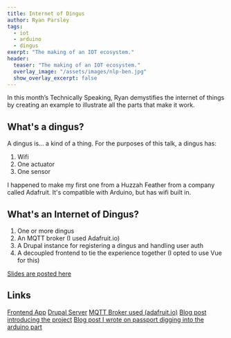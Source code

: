 ```yaml
---
title: Internet of Dingus
author: Ryan Parsley
tags:
  - iot
  - arduino
  - dingus
exerpt: "The making of an IOT ecosystem."
header:
  teaser: "The making of an IOT ecosystem."
  overlay_image: "/assets/images/nlp-ben.jpg"
  show_overlay_excerpt: false
---
```


In this month’s Technically Speaking, Ryan demystifies the internet of things by creating an example to illustrate all the parts that make it work.

## What's a dingus?
A dingus is... a kind of a thing. For the purposes of this talk, a dingus has:

1. Wifi
2. One actuator
3. One sensor

I happened to make my first one from a Huzzah Feather from a company called Adafruit. It's compatible with Arduino, but has wifi built in.

## What's an Internet of Dingus?

1. One or more dingus
2. An MQTT broker (I used Adafruit.io)
3. A Drupal instance for registering a dingus and handling user auth
4. A decoupled frontend to tie the experience together (I opted to use Vue for this)

[Slides are posted here](https://ryanparsley.github.io/iod-technicallySpeaking/)

## Links
[Frontend App](http://iod-client.herokuapp.com/)
[Drupal Server](http://iod-server.herokuapp.com/)
[MQTT Broker used (adafruit.io)](https://io.adafruit.com/ryanparsley/dashboards)
[Blog post introducing the project](https://passport.vml.com/post/introducing-internet-dingus)
[Blog post I wrote on passport digging into the arduino part](https://passport.vml.com/post/internet-dingus-arduino-breakdown)